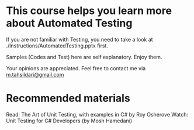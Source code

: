 This course helps you learn more about Automated Testing
========================================================

If you are not familiar with Testing, you need to take a look at ./Instructions/AutomatedTesting.pptx first.

Samples (Codes and Test) here are self explanatory. Enjoy them.

Your opinions are appreciated. Feel free to contact me via m.tahsildari@gmail.com

Recommended materials
=====================
Read: The Art of Unit Testing, with examples in C# by Roy Osherove
Watch: Unit Testing for C# Developers (by Mosh Hamedani)